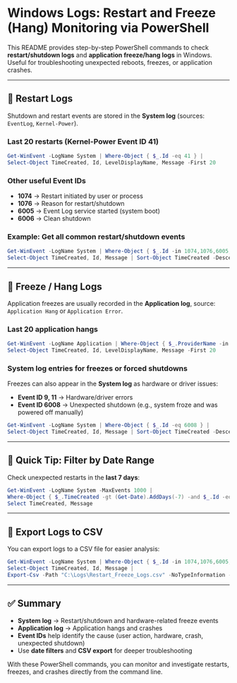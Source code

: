 # Windows Logs: Restart and Freeze (Hang) Monitoring via PowerShell

This README provides step-by-step PowerShell commands to check **restart/shutdown logs** and **application freeze/hang logs** in Windows.  
Useful for troubleshooting unexpected reboots, freezes, or application crashes.

---

## 🔹 Restart Logs

Shutdown and restart events are stored in the **System log** (sources: `EventLog`, `Kernel-Power`).

### Last 20 restarts (Kernel-Power Event ID 41)
```powershell
Get-WinEvent -LogName System | Where-Object { $_.Id -eq 41 } | 
Select-Object TimeCreated, Id, LevelDisplayName, Message -First 20
```

### Other useful Event IDs
- **1074** → Restart initiated by user or process  
- **1076** → Reason for restart/shutdown  
- **6005** → Event Log service started (system boot)  
- **6006** → Clean shutdown  

### Example: Get all common restart/shutdown events
```powershell
Get-WinEvent -LogName System | Where-Object { $_.Id -in 1074,1076,6005,6006,41 } |
Select-Object TimeCreated, Id, Message | Sort-Object TimeCreated -Descending
```

---

## 🔹 Freeze / Hang Logs

Application freezes are usually recorded in the **Application log**, source: `Application Hang` or `Application Error`.

### Last 20 application hangs
```powershell
Get-WinEvent -LogName Application | Where-Object { $_.ProviderName -in "Application Hang","Application Error" } |
Select-Object TimeCreated, Id, LevelDisplayName, Message -First 20
```

### System log entries for freezes or forced shutdowns
Freezes can also appear in the **System log** as hardware or driver issues:
- **Event ID 9, 11** → Hardware/driver errors  
- **Event ID 6008** → Unexpected shutdown (e.g., system froze and was powered off manually)

```powershell
Get-WinEvent -LogName System | Where-Object { $_.Id -eq 6008 } |
Select-Object TimeCreated, Id, Message | Sort-Object TimeCreated -Descending
```

---

## 🔹 Quick Tip: Filter by Date Range

Check unexpected restarts in the **last 7 days**:
```powershell
Get-WinEvent -LogName System -MaxEvents 1000 |
Where-Object { $_.TimeCreated -gt (Get-Date).AddDays(-7) -and $_.Id -eq 41 } |
Select TimeCreated, Message
```

---

## 🔹 Export Logs to CSV

You can export logs to a CSV file for easier analysis:
```powershell
Get-WinEvent -LogName System | Where-Object { $_.Id -in 1074,1076,6005,6006,41,6008 } |
Select-Object TimeCreated, Id, Message |
Export-Csv -Path "C:\Logs\Restart_Freeze_Logs.csv" -NoTypeInformation -Encoding UTF8
```

---

## ✅ Summary
- **System log** → Restart/shutdown and hardware-related freeze events  
- **Application log** → Application hangs and crashes  
- **Event IDs** help identify the cause (user action, hardware, crash, unexpected shutdown)  
- Use **date filters** and **CSV export** for deeper troubleshooting  

With these PowerShell commands, you can monitor and investigate restarts, freezes, and crashes directly from the command line.
